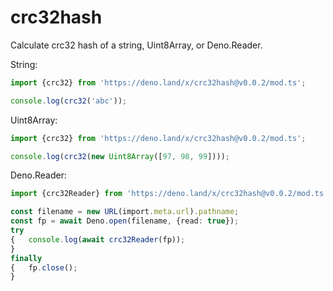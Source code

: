 # crc32hash
Calculate crc32 hash of a string, Uint8Array, or Deno.Reader.

String:

```ts
import {crc32} from 'https://deno.land/x/crc32hash@v0.0.2/mod.ts';

console.log(crc32('abc'));
```

Uint8Array:

```ts
import {crc32} from 'https://deno.land/x/crc32hash@v0.0.2/mod.ts';

console.log(crc32(new Uint8Array([97, 98, 99])));
```

Deno.Reader:

```ts
import {crc32Reader} from 'https://deno.land/x/crc32hash@v0.0.2/mod.ts';

const filename = new URL(import.meta.url).pathname;
const fp = await Deno.open(filename, {read: true});
try
{	console.log(await crc32Reader(fp));
}
finally
{	fp.close();
}
```
